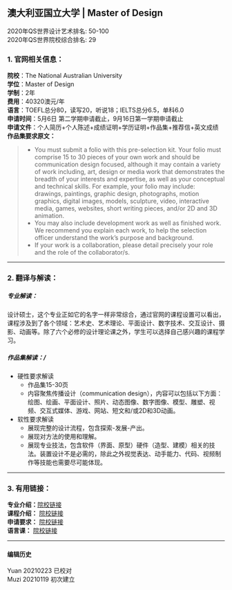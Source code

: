 ## 澳大利亚国立大学 | Master of Design

2020年QS世界设计艺术排名: 50-100  
2020年QS世界院校综合排名: 29  

### 1. 官网相关信息：

**院校**：The National Australian University  
**学位**：Master of Design  
**学制**：2年    
**费用**：40320澳元/年  
**语言**：TOEFL总分80，读写20，听说18；IELTS总分6.5，单科6.0  
**申请时间**：5月6日 第二学期申请截止，9月16日第一学期申请截止  
**申请文件**：个人简历+个人陈述+成绩证明+学历证明+作品集+推荐信+英文成绩  
**作品集要求原文：**  

> - You must submit a folio with this pre-selection kit. Your folio must comprise 15 to 30 pieces of your own work and should be communication design focused, although it may contain a variety of work including, art, design or media work that demonstrates the breadth of your interests and expertise, as well as your conceptual and technical skills. For example, your folio may include: drawings, paintings, graphic design, photographs, motion graphics, digital images, models, sculpture, video, interactive media, games, websites, short writing pieces, and/or 2D and 3D animation.  
> - You may also include development work as well as finished work. We recommend you explain each work, to help the selection officer understand the work’s purpose and background.  
> - If your work is a collaboration, please detail precisely your role and the role of the collaborator/s.  


---

### 2. 翻译与解读：

##### 专业解读：  
设计硕士，这个专业正如它的名字一样非常综合，通过官网的课程设置可以看出，课程涉及到了各个领域：艺术史、艺术理论、平面设计、数字技术、交互设计、摄影、动画等。除了六个必修的设计理论课之外，学生可以选择自己感兴趣的课程学习。  

##### 作品集解读：/  
- 硬性要求解读  
  - 作品集15-30页  
  - 内容聚焦传播设计（communication design），内容可以包括以下方面：绘图、绘画、平面设计、照片、动态图像、数字图像、模型、雕塑、视频、交互式媒体、游戏、网站、短文和/或2D和3D动画。  
- 软性要求解读  
  - 展现完整的设计流程，包含探索-发展-产出。  
  - 展现对方法的使用和理解。  
  - 展现专业技法，包含软件（界面、原型）硬件（造型、建模）相关的技法。装置设计不是必需的，除此之外视觉表达、动手能力、代码、视频制作等技能也需要尽可能体现。  

---


### 3. 有用链接：

**专业介绍：**[院校链接](https://programsandcourses.anu.edu.au/2018/program/MDESN)  
**课程介绍：** [院校链接](https://programsandcourses.anu.edu.au/2018/program/MDESN#studyoptions)  
**申请要求：** [院校链接](https://programsandcourses.anu.edu.au/2018/program/MDESN#admission-requirements)  
**语言课：** [院校链接](https://www.anucollege.edu.au/courses/english-language-courses/anu-access-program)  


---


#### 编辑历史
Yuan 20210223 已校对  
Muzi 20210119 初次建立
